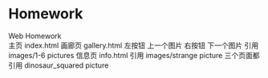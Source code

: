 # Homework
Web Homework<br>
主页 index.html 
画廊页 gallery.html 
  左按钮 上一个图片 
  右按钮 下一个图片 
  引用 images/1-6 pictures 
信息页 info.html
  引用 images/strange picture
三个页面都引用 dinosaur_squared picture
  
  
